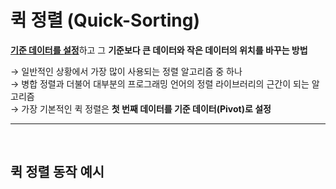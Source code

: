 


# 퀵 정렬 (Quick-Sorting)

<u>**기준 데이터를 설정**</u>하고 그 **기준보다 큰 데이터와 작은 데이터의 위치를 바꾸는 방법**
 
 → 일반적인 상황에서 가장 많이 사용되는 정렬 알고리즘 중 하나<br>
 → 병합 정렬과 더불어 대부분의 프로그래밍 언어의 정렬 라이브러리의 근간이 되는 알고리즘<br>
 → 가장 기본적인 퀵 정렬은 **첫 번째 데이터를 기준 데이터(Pivot)로 설정**
 
 
 ***
<br>


## 퀵 정렬 동작 예시


  





